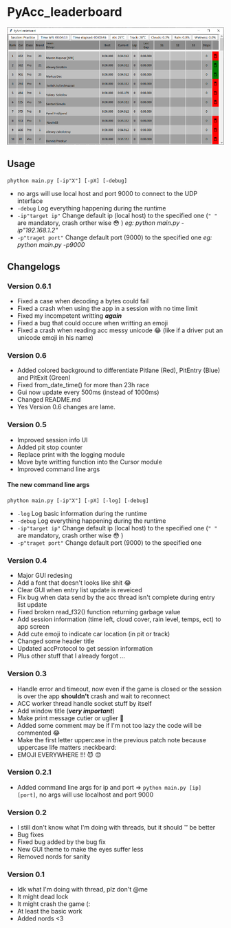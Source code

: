 # PyAcc_leaderboard

![app](./images/app.png)

## Usage

`phython main.py [-ip"X"] [-pX] [-debug]`

* no args will use local host and port 9000 to connect to the UDP interface
* `-debug` Log everything happening during the runtime
* `-ip"target ip"` Change default ip (local host) to the specified one (`" "` are mandatory, crash orther wise :flushed: ) *eg: python main.py -ip"192.168.1.2"*
* `-p"traget port"` Change default port (9000) to the specified one *eg: python main.py -p9000*

## Changelogs

### Version 0.6.1

* Fixed a case when decoding a bytes could fail
* Fixed a crash when using the app in a session with no time limit
* Fixed my incompetent writting ***again***
* Fixed a bug that could occure when writting an emoji
* Fixed a crash when reading acc messy unicode 😂 (like if a driver put an unicode emoji in his name)

### Version 0.6

* Added colored background to differentiate Pitlane (Red), PitEntry (Blue) and PitExit (Green)
* Fixed from_date_time() for more than 23h race
* Gui now update every 500ms (instead of 1000ms)
* Changed README.md
* Yes Version 0.6 changes are lame.

### Version 0.5

* Improved session info UI
* Added pit stop counter
* Replace print with the logging module
* Move byte writting function into the Cursor module
* Improved command line args

#### The new command line args

`phython main.py [-ip"X"] [-pX] [-log] [-debug]`

* `-log` Log basic information during the runtime
* `-debug` Log everything happening during the runtime
* `-ip"target ip"` Change default ip (local host) to the specified one (`" "` are mandatory, crash orther wise :flushed: )
* `-p"traget port"` Change default port (9000) to the specified one

### Version 0.4

* Major GUI redesing
* Add a font that doesn't looks like shit :joy:
* Clear GUI when entry list update is reveiced
* Fix bug when data send by the acc thread isn't complete during entry list update
* Fixed broken read_f32() function returning garbage value
* Add session information (time left, cloud cover, rain level, temps, ect) to app screen
* Add cute emoji to indicate car location (in pit or track)
* Changed some header title
* Updated accProtocol to get session information
* Plus other stuff that I already forgot ...

### Version 0.3

* Handle error and timeout, now even if the game is closed or the session is over the app **shouldn't** crash and wait to reconnect
* ACC worker thread handle socket stuff by itself
* Add window title (***very important***)
* Make print message cutier or uglier :grimacing:
* Added some comment may be if I'm not too lazy the code will be commented :joy:
* Make the first letter uppercase in the previous patch note because uppercase life matters :neckbeard:
* EMOJI EVERYWHERE !!! :smiling_imp: :blush:

### Version 0.2.1

* Added command line args for ip and port => `python main.py [ip] [port]`, no args will use localhost and port 9000

### Version 0.2

* I still don't know what I'm doing with threads, but it should :tm: be better
* Bug fixes
* Fixed bug added by the bug fix
* New GUI theme to make the eyes suffer less
* Removed nords for sanity

### Version 0.1

* Idk what I'm doing with thread, plz don't @me
* It might dead lock
* It might crash the game (:
* At least the basic work
* Added nords <3
